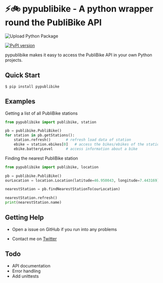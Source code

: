 ⚡️🚲 pypublibike - A python wrapper round the PubliBike API
===============================

![Upload Python Package](https://github.com/eliabieri/pypublibike/workflows/Upload%20Python%20Package/badge.svg)

[![PyPI version](https://badge.fury.io/py/pypublibike.svg)](https://badge.fury.io/py/pypublibike)

pypublibike makes it easy to access the PubliBike API in your own Python projects.

Quick Start
-----------
    $ pip install pypublibike

Examples
-----------

Getting a list of all PubliBike stations

```python
from pypublibike import publibike, station

pb = publibike.PubliBike()
for station in pb.getStations():
	station.refresh() 		# refresh load data of station
	ebike = station.ebikes[0] 	# access the bikes/ebikes of the station
	ebike.batteryLevel 		# access information about a bike
```

Finding the nearest PubliBike station

```python
from pypublibike import publibike, location

pb = publibike.PubliBike()
ourLocation = location.Location(latitude=46.950043, longitude=7.443169)

nearestStation = pb.findNearestStationTo(ourLocation)

nearestStation.refresh()
print(nearestStation.name)
```


Getting Help
------------

* Open a issue on GitHub if you run into any problems

* Contact me on [Twitter](https://twitter.com/eliabieri)

Todo
------------

 * API documentation
 * Error handling
 * Add unittests
